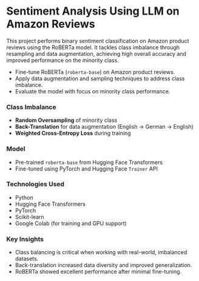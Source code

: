 # Sentiment Analysis Using LLM on Amazon Reviews

This project performs binary sentiment classification on Amazon product reviews using the RoBERTa model. It tackles class imbalance through resampling and data augmentation, achieving high overall accuracy and improved performance on the minority class.

- Fine-tune RoBERTa (`roberta-base`) on Amazon product reviews.
- Apply data augmentation and sampling techniques to address class imbalance.
- Evaluate the model with focus on minority class performance.


### Class Imbalance 

- **Random Oversampling** of minority class
- **Back-Translation** for data augmentation (English → German → English)
- **Weighted Cross-Entropy Loss** during training

### Model

- Pre-trained `roberta-base` from Hugging Face Transformers
- Fine-tuned using PyTorch and Hugging Face `Trainer` API

### Technologies Used
- Python
- Hugging Face Transformers
- PyTorch
- Scikit-learn
- Google Colab (for training and GPU support)

### Key Insights

- Class balancing is critical when working with real-world, imbalanced datasets.
- Back-translation increased data diversity and improved generalization.
- RoBERTa showed excellent performance after minimal fine-tuning.




